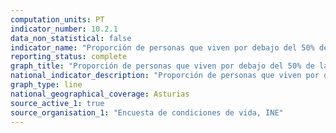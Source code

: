 ```yaml
---
computation_units: PT
indicator_number: 10.2.1
data_non_statistical: false
indicator_name: "Proporción de personas que viven por debajo del 50% de la mediana de los ingresos, desglosada por sexo, edad y personas con discapacidad"
reporting_status: complete
graph_title: "Proporción de personas que viven por debajo del 50% de la mediana de los ingresos, desglosada por sexo, edad y personas con discapacidad"
national_indicator_description: "Proporción de personas que viven por debajo del 50% de la mediana de los ingresos, considerando la mediana nacional"
graph_type: line
national_geographical_coverage: Asturias
source_active_1: true
source_organisation_1: "Encuesta de condiciones de vida, INE"
---
```


